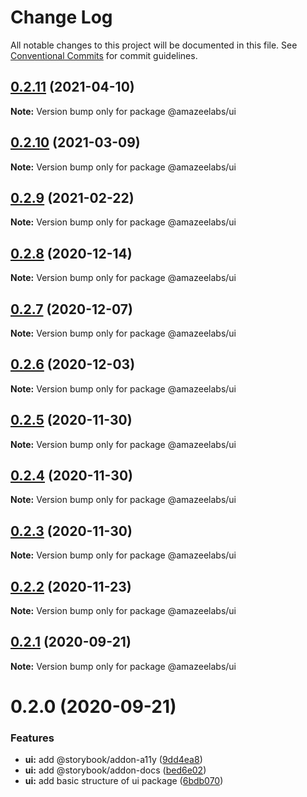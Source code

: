 # Change Log

All notable changes to this project will be documented in this file.
See [Conventional Commits](https://conventionalcommits.org) for commit guidelines.

## [0.2.11](https://github.com/AmazeeLabs/silverback-mono/compare/@amazeelabs/ui@0.2.10...@amazeelabs/ui@0.2.11) (2021-04-10)

**Note:** Version bump only for package @amazeelabs/ui





## [0.2.10](https://github.com/AmazeeLabs/silverback-mono/compare/@amazeelabs/ui@0.2.9...@amazeelabs/ui@0.2.10) (2021-03-09)

**Note:** Version bump only for package @amazeelabs/ui





## [0.2.9](https://github.com/AmazeeLabs/silverback-mono/compare/@amazeelabs/ui@0.2.8...@amazeelabs/ui@0.2.9) (2021-02-22)

**Note:** Version bump only for package @amazeelabs/ui





## [0.2.8](https://github.com/AmazeeLabs/silverback-mono/compare/@amazeelabs/ui@0.2.7...@amazeelabs/ui@0.2.8) (2020-12-14)

**Note:** Version bump only for package @amazeelabs/ui





## [0.2.7](https://github.com/AmazeeLabs/silverback-mono/compare/@amazeelabs/ui@0.2.6...@amazeelabs/ui@0.2.7) (2020-12-07)

**Note:** Version bump only for package @amazeelabs/ui





## [0.2.6](https://github.com/AmazeeLabs/silverback-mono/compare/@amazeelabs/ui@0.2.5...@amazeelabs/ui@0.2.6) (2020-12-03)

**Note:** Version bump only for package @amazeelabs/ui





## [0.2.5](https://github.com/AmazeeLabs/silverback-mono/compare/@amazeelabs/ui@0.2.4...@amazeelabs/ui@0.2.5) (2020-11-30)

**Note:** Version bump only for package @amazeelabs/ui





## [0.2.4](https://github.com/AmazeeLabs/silverback-mono/compare/@amazeelabs/ui@0.2.3...@amazeelabs/ui@0.2.4) (2020-11-30)

**Note:** Version bump only for package @amazeelabs/ui





## [0.2.3](https://github.com/AmazeeLabs/silverback-mono/compare/@amazeelabs/ui@0.2.2...@amazeelabs/ui@0.2.3) (2020-11-30)

**Note:** Version bump only for package @amazeelabs/ui





## [0.2.2](https://github.com/AmazeeLabs/silverback-mono/compare/@amazeelabs/ui@0.2.1...@amazeelabs/ui@0.2.2) (2020-11-23)

**Note:** Version bump only for package @amazeelabs/ui





## [0.2.1](https://github.com/AmazeeLabs/silverback-mono/compare/@amazeelabs/ui@0.2.0...@amazeelabs/ui@0.2.1) (2020-09-21)

**Note:** Version bump only for package @amazeelabs/ui





# 0.2.0 (2020-09-21)


### Features

* **ui:** add @storybook/addon-a11y ([9dd4ea8](https://github.com/AmazeeLabs/silverback-mono/commit/9dd4ea8b89ae400810035477b9cdf0b1cb54b69d))
* **ui:** add @storybook/addon-docs ([bed6e02](https://github.com/AmazeeLabs/silverback-mono/commit/bed6e023eb882250564824e19ff828aa7c63f4b5))
* **ui:** add basic structure of ui package ([6bdb070](https://github.com/AmazeeLabs/silverback-mono/commit/6bdb0706d3e11fc030b5ca890239706dea1544a0))
